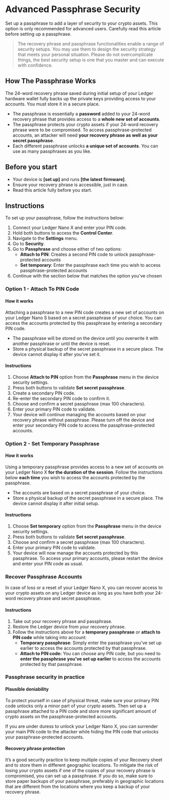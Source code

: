 
<needs link>
    
# Advanced Passphrase Security

Set up a passphrase to add a layer of security to your crypto assets. This option is only recommended for advanced users. Carefully read this article before setting up a passphrase.

>The recovery phrase and passphrase functionalities enable a range of security setups. You may use them to design the security strategy that meets your personal situation. Please do not overcomplicate things, the best security setup is one that you master and can execute with confidence.

## How The Passphrase Works

The 24-word recovery phrase saved during initial setup of your Ledger hardware wallet fully backs up the private keys providing access to your accounts. You must store it in a secure place.

-   The passphrase is essentially a **password** added to your 24-word recovery phrase that provides access to a **whole new set of accounts**.
-   The passphrase protects your crypto assets if your 24-word recovery phrase were to be compromised. To access passphrase-protected accounts, an attacker will need **your recovery phrase as well as your secret passphrase**.
-   Each different passphrase unlocks **a unique set of accounts**. You can use as many passphrases as you like.

## Before you start

-   Your device is **[set up]** and runs **[the latest firmware]**.
-   Ensure your recovery phrase is accessible, just in case.
-   Read this article fully before you start.

## Instructions

To set up your passphrase, follow the instructions below:

1.  Connect your Ledger Nano X and enter your PIN code.
2.  Hold both buttons to access the **Control Center**.
3.  Navigate to the **Settings** menu.
4.  Go to **Security**.
5.  Go to **Passphrase** and choose either of two options:
    -   **Attach to PIN**: Creates a second PIN code to unlock passphrase-protected accounts
    -   **Set temporary**: Enter the passphrase each time you wish to access passphrase-protected accounts
6.  Continue with the section below that matches the option you've chosen

### Option 1 - Attach To PIN Code

#### How it works

Attaching a passphrase to a new PIN code creates a new set of accounts on your Ledger Nano S based on a secret passphrase of your choice. You can access the accounts protected by this passphrase by entering a secondary PIN code.

-   The passphrase will be stored on the device until you overwrite it with another passphrase or until the device is reset.
-   Store a physical backup of the secret passphrase in a secure place. The device cannot display it after you've set it.

#### Instructions

1.  Choose **Attach to PIN** option from the **Passphrase** menu in the device security settings.
2.  Press both buttons to validate **Set secret passphrase**.
3.  Create a secondary PIN code.
4.  Re-enter the secondary PIN code to confirm it.
5.  Choose and confirm a secret passphrase (max 100 characters).
6.  Enter your primary PIN code to validate.
7.  Your device will continue managing the accounts based on your recovery phrase without passphrase. Please turn off the device and enter your secondary PIN code to access the passphrase-protected accounts.

### Option 2 - Set Temporary Passphrase

#### How it works

Using a temporary passphrase provides access to a new set of accounts on your Ledger Nano X **for the duration of the session**. Follow the instructions below **each time** you wish to access the accounts protected by the passphrase.

-   The accounts are based on a secret passphrase of your choice.
-   Store a physical backup of the secret passphrase in a secure place. The device cannot display it after initial setup.

#### Instructions

1.  Choose **Set temporary** option from the **Passphrase** menu in the device security settings.
2.  Press both buttons to validate **Set secret passphrase**.
3.  Choose and confirm a secret passphrase (max 100 characters).
4.  Enter your primary PIN code to validate.
5.  Your device will now manage the accounts protected by this passphrase. To access your primary accounts, please restart the device and enter your PIN code as usual.

### Recover Passphrase Accounts

In case of loss or a reset of your Ledger Nano X, you can recover access to your crypto assets on any Ledger device as long as you have both your 24-word recovery phrase and secret passphrase.

#### Instructions

1.  Take out your recovery phrase and passphrase.
2.  Restore the Ledger device from your recovery phrase.
3.  Follow the instructions above for a **temporary passphrase** or **attach to PIN code** while taking into account:
    -   **Temporary passphrase**: Simply enter the passphrase you've set up earlier to access the accounts protected by that passphrase.
    -   **Attach to PIN code:** You can choose any PIN code, but you need to **enter the passphrase you've set up earlier** to access the accounts protected by that passphrase.

### Passphrase security in practice

#### Plausible deniability

To protect yourself in case of physical threat, make sure your primary PIN code unlocks only a minor part of your crypto assets. Then set up a passphrase attached to a PIN code and store more significant amount of crypto assets on the passphrase-protected accounts.

If you are under duress to unlock your Ledger Nano X, you can surrender your main PIN code to the attacker while hiding the PIN code that unlocks your passphrase-protected accounts.

#### Recovery phrase protection

It’s a good security practice to keep multiple copies of your Recovery sheet and to store them in different geographic locations. To mitigate the risk of losing your crypto assets if one of the copies of your recovery phrase is compromised, you can set up a passphrase. If you do so, make sure to store paper backups of your passphrase, preferably in geographic locations that are different from the locations where you keep a backup of your recovery phrase.
